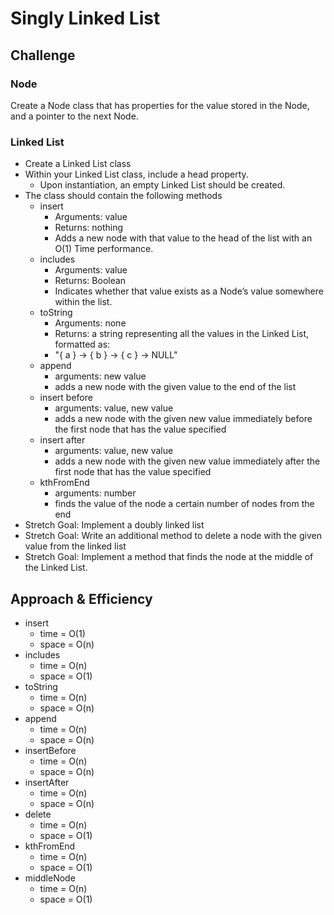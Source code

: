 # Singly Linked List

## Challenge

### Node

Create a Node class that has properties for the value stored in the Node, and a pointer to the next Node.

### Linked List

- Create a Linked List class
- Within your Linked List class, include a head property.
  - Upon instantiation, an empty Linked List should be created.
- The class should contain the following methods
  - insert
    - Arguments: value
    - Returns: nothing
    - Adds a new node with that value to the head of the list with an O(1) Time performance.
  - includes
    - Arguments: value
    - Returns: Boolean
    - Indicates whether that value exists as a Node’s value somewhere within the list.
  - toString
    - Arguments: none
    - Returns: a string representing all the values in the Linked List, formatted as:
    - "{ a } -> { b } -> { c } -> NULL"
  - append
    - arguments: new value
    - adds a new node with the given value to the end of the list
  - insert before
    - arguments: value, new value
    - adds a new node with the given new value immediately before the first node that has the value specified
  - insert after
    - arguments: value, new value
    - adds a new node with the given new value immediately after the first node that has the value specified
  - kthFromEnd
    - arguments: number
    - finds the value of the node a certain number of nodes from the end
- Stretch Goal: Implement a doubly linked list
- Stretch Goal: Write an additional method to delete a node with the given value from the linked list
- Stretch Goal: Implement a method that finds the node at the middle of the Linked List.

## Approach & Efficiency

- insert
  - time = O(1)
  - space = O(n)
- includes
  - time = O(n)
  - space = O(1)
- toString
  - time = O(n)
  - space = O(n)
- append
  - time = O(n)
  - space = O(n)
- insertBefore
  - time = O(n)
  - space = O(n)
- insertAfter
  - time = O(n)
  - space = O(n)
- delete
  - time = O(n)
  - space = O(1)
- kthFromEnd
  - time = O(n)
  - space = O(1)
- middleNode
  - time = O(n)
  - space = O(1)
